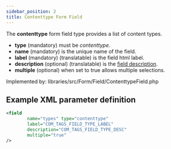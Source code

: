 ```yaml
---
sidebar_position: 2
title: Contenttype Form Field
---
```


The **contenttype** form field type provides a list of content types.

- **type** (mandatory) must be *contenttype*.
- **name** (mandatory) is the unique name of the field.
- **label** (mandatory) (translatable) is the field html label.
- **description** (optional) (translatable) is the [field description](../standard-form-field-attributes.md#description).
- **multiple** (optional) when set to true allows multiple selections.

Implemented by: libraries/src/Form/Field/ContenttypeField.php

## Example XML parameter definition

```xml
<field
        name="types" type="contenttype"
        label="COM_TAGS_FIELD_TYPE_LABEL"
        description="COM_TAGS_FIELD_TYPE_DESC"
        multiple="true"
/>
```